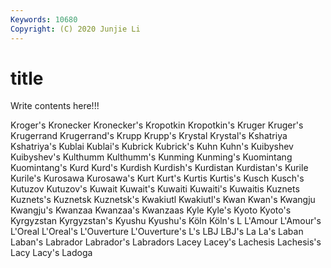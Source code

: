 ```yaml
---
Keywords: 10680
Copyright: (C) 2020 Junjie Li
---
```


# title

Write contents here!!!

Kroger's 
Kronecker 
Kronecker's 
Kropotkin 
Kropotkin's 
Kruger 
Kruger's 
Krugerrand
Krugerrand's 
Krupp 
Krupp's 
Krystal 
Krystal's 
Kshatriya 
Kshatriya's 
Kublai 
Kublai's 
Kubrick
Kubrick's 
Kuhn 
Kuhn's 
Kuibyshev 
Kuibyshev's 
Kulthumm 
Kulthumm's 
Kunming 
Kunming's 
Kuomintang
Kuomintang's 
Kurd 
Kurd's 
Kurdish 
Kurdish's 
Kurdistan 
Kurdistan's 
Kurile 
Kurile's 
Kurosawa
Kurosawa's 
Kurt 
Kurt's 
Kurtis 
Kurtis's 
Kusch 
Kusch's 
Kutuzov 
Kutuzov's 
Kuwait
Kuwait's 
Kuwaiti 
Kuwaiti's 
Kuwaitis 
Kuznets 
Kuznets's 
Kuznetsk 
Kuznetsk's 
Kwakiutl 
Kwakiutl's
Kwan 
Kwan's 
Kwangju 
Kwangju's 
Kwanzaa 
Kwanzaa's 
Kwanzaas 
Kyle 
Kyle's 
Kyoto
Kyoto's 
Kyrgyzstan 
Kyrgyzstan's 
Kyushu 
Kyushu's 
Köln 
Köln's 
L 
L'Amour 
L'Amour's
L'Oreal 
L'Oreal's 
L'Ouverture 
L'Ouverture's 
L's 
LBJ 
LBJ's 
La 
La's 
Laban
Laban's 
Labrador 
Labrador's 
Labradors 
Lacey 
Lacey's 
Lachesis 
Lachesis's 
Lacy 
Lacy's
Ladoga 
